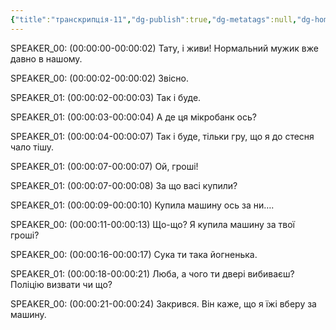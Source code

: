 ```yaml
---
{"title":"транскрипція-11","dg-publish":true,"dg-metatags":null,"dg-home":null,"permalink":"/transkripcziyi/transkripcziya-11/","dgPassFrontmatter":true,"noteIcon":""}
---
```


SPEAKER_00:
(00:00:00-00:00:02)  Тату, і живи! Нормальний мужик вже давно в нашому.

SPEAKER_00:
(00:00:02-00:00:02)  Звісно.

SPEAKER_01:
(00:00:02-00:00:03)  Так і буде.

SPEAKER_01:
(00:00:03-00:00:04)  А де ця мікробанк ось?

SPEAKER_01:
(00:00:04-00:00:07)  Так і буде, тільки гру, що я до стесня чало тішу.

SPEAKER_01:
(00:00:07-00:00:07)  Ой, гроші!

SPEAKER_01:
(00:00:07-00:00:08)  За що васі купили?

SPEAKER_01:
(00:00:09-00:00:10)  Купила машину ось за ни….

SPEAKER_00:
(00:00:11-00:00:13)  Що-що? Я купила машину за твої гроші?

SPEAKER_00:
(00:00:16-00:00:17)  Сука ти така йогненька.

SPEAKER_01:
(00:00:18-00:00:21)  Люба, а чого ти двері вибиваєш? Поліцію визвати чи що?

SPEAKER_00:
(00:00:21-00:00:24)  Закрився. Він каже, що я їжі вберу за машину.